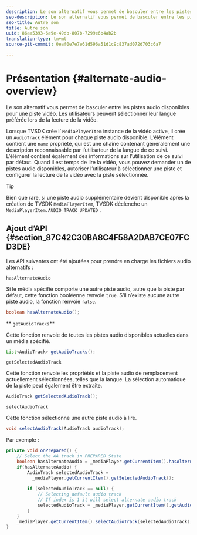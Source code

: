 ```yaml
---
description: Le son alternatif vous permet de basculer entre les pistes audio disponibles pour une piste vidéo. Les utilisateurs peuvent sélectionner leur langue préférée lors de la lecture de la vidéo.
seo-description: Le son alternatif vous permet de basculer entre les pistes audio disponibles pour une piste vidéo. Les utilisateurs peuvent sélectionner leur langue préférée lors de la lecture de la vidéo.
seo-title: Autre son
title: Autre son
uuid: 86aa5393-6a9e-49db-807b-7299e6b4ab2b
translation-type: tm+mt
source-git-commit: 0eaf0e7e7e61d596a51d1c9c837ad072d703c6a7

---
```



# Présentation {#alternate-audio-overview}

Le son alternatif vous permet de basculer entre les pistes audio disponibles pour une piste vidéo. Les utilisateurs peuvent sélectionner leur langue préférée lors de la lecture de la vidéo.

<!--<a id="section_E4F9DC28A2944BD08B4190A7F98A8365"></a>-->

Lorsque TVSDK crée l’ `MediaPlayerItem` instance de la vidéo active, il crée un `AudioTrack` élément pour chaque piste audio disponible. L’élément contient une `name` propriété, qui est une chaîne contenant généralement une description reconnaissable par l’utilisateur de la langue de ce suivi. L’élément contient également des informations sur l’utilisation de ce suivi par défaut. Quand il est temps de lire la vidéo, vous pouvez demander un de pistes audio disponibles, autoriser l’utilisateur à sélectionner une piste et configurer la lecture de la vidéo avec la piste sélectionnée.

>[!TIP]
>
>Bien que rare, si une piste audio supplémentaire devient disponible après la création de TVSDK `MediaPlayerItem`, TVSDK déclenche un `MediaPlayerItem.AUDIO_TRACK_UPDATED` .

## Ajout d’API {#section_87C42C30BA8C4F58A2DAB7CE07FCD3DE}

Les API suivantes ont été ajoutées pour prendre en charge les fichiers audio alternatifs :

`hasAlternateAudio`

Si le média spécifié comporte une autre piste audio, autre que la piste par défaut, cette fonction booléenne renvoie `true`. S’il n’existe aucune autre piste audio, la fonction renvoie `false`.

```java
boolean hasAlternateAudio();
```

** `getAudioTracks`**

Cette fonction renvoie  de toutes les pistes audio disponibles actuelles dans un média spécifié.

```java
List<AudioTrack> getAudioTracks();
```

`getSelectedAudioTrack`

Cette fonction renvoie les propriétés et la piste audio de remplacement actuellement sélectionnées, telles que la langue. La sélection automatique de la piste peut également être extraite.

```java
AudioTrack getSelectedAudioTrack();
```

`selectAudioTrack`

Cette fonction sélectionne une autre piste audio à lire.

```java
void selectAudioTrack(AudioTrack audioTrack);
```

Par exemple :

```java
private void onPrepared() { 
    // Select the AA track in PREPARED State 
    boolean hasAlternateAudio = _mediaPlayer.getCurrentItem().hasAlternateAudio(); 
    if(hasAlternateAudio) { 
        AudioTrack selectedAudioTrack =  
          _mediaPlayer.getCurrentItem().getSelectedAudioTrack(); 
 
        if (selectedAudioTrack == null) {  
            // Selecting default audio track  
            // If index is 1 it will select alternate audio track  
            selectedAudioTrack = _mediaPlayer.getCurrentItem().getAudioTracks().get(0);  
        } 
    } 
    _mediaPlayer.getCurrentItem().selectAudioTrack(selectedAudioTrack); 
} 
```

